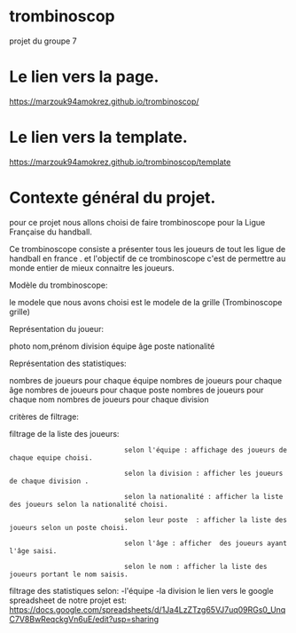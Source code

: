
# trombinoscop

projet du groupe 7

# Le lien vers la page.

https://marzouk94amokrez.github.io/trombinoscop/

# Le lien vers la template.

https://marzouk94amokrez.github.io/trombinoscop/template






# Contexte général du projet.
 pour ce projet nous allons choisi de faire trombinoscope pour la Ligue Française du handball.

Ce trombinoscope consiste  a présenter tous les joueurs de tout les ligue de handball en france .
et l'objectif de ce trombinoscope c'est de  permettre au monde entier de mieux connaitre les joueurs. 


Modèle du trombinoscope:

le modele que nous avons choisi est le modele de la grille (Trombinoscope grille)  

Représentation du joueur:

photo 
nom,prénom
division
équipe
âge
poste
nationalité 




Représentation des statistiques:

nombres de joueurs pour chaque équipe
nombres de joueurs pour chaque âge
nombres de joueurs pour chaque poste
nombres de joueurs pour chaque nom
nombres de joueurs pour chaque division


critères de filtrage:


filtrage de la liste des joueurs:

                                 selon l'équipe : affichage des joueurs de chaque equipe choisi.

                                 selon la division : afficher les joueurs de chaque division .

                                 selon la nationalité : afficher la liste des joueurs selon la nationalité choisi.

                                 selon leur poste  : afficher la liste des joueurs selon un poste choisi.

                                 selon l'âge : afficher  des joueurs ayant l'âge saisi.

                                 selon le nom : afficher la liste des joueurs portant le nom saisis.


filtrage des statistiques selon:
                                      -l'équipe 
                                      -la division 
le lien vers le google spreadsheet  de notre projet est: https://docs.google.com/spreadsheets/d/1Ja4LzZTzg65VJ7uq09RGs0_UnqC7V8BwReqckgVn6uE/edit?usp=sharing
 
